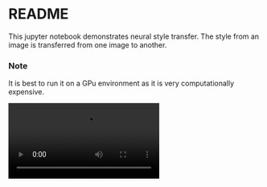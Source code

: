 # README

This jupyter notebook demonstrates neural style transfer. 
The style from an image is transferred from one image to another.

### Note
It is best to run it on a GPu environment as it is very computationally expensive.

![Demo](brookLove.mp4)